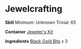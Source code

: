 <!-- TITLE: Black Gold Chain -->
<!-- SUBTITLE:  -->
# Jewelcrafting
**Skill**
Minimum: Unknown
Trivial: 65

**Container**
[Jeweler's Kit](jewelers-kit)

**Ingredients**
[Black Gold Bits](black-gold-bits) x 3
